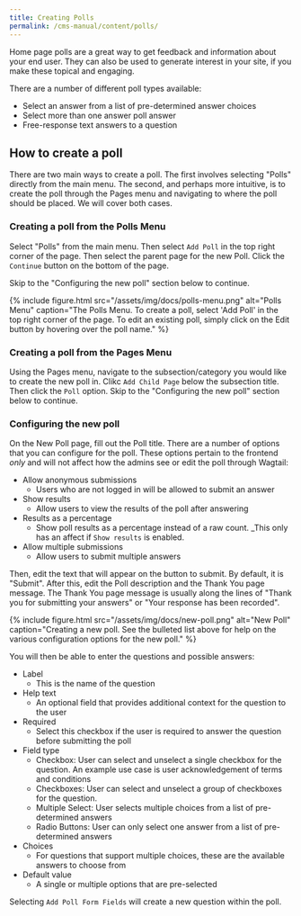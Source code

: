 ```yaml
---
title: Creating Polls
permalink: /cms-manual/content/polls/
---
```


Home page polls are a great way to get feedback and information about your end user. They can also be used to generate interest in your site, if you make these topical and engaging.

There are a number of different poll types available:

- Select an answer from a list of pre-determined answer choices
- Select more than one answer poll answer
- Free-response text answers to a question

## How to create a poll

There are two main ways to create a poll. The first involves selecting "Polls" directly from the main menu. The second, and perhaps more intuitive, is to create the poll through the Pages menu and navigating to where the poll should be placed. We will cover both cases.

### Creating a poll from the Polls Menu

Select "Polls" from the main menu. Then select `Add Poll` in the top right corner of the page. Then select the parent page for the new Poll. Click the `Continue` button on the bottom of the page.

Skip to the "Configuring the new poll" section below to continue.

{% include figure.html src="/assets/img/docs/polls-menu.png" alt="Polls Menu" caption="The Polls Menu. To create a poll, select 'Add Poll' in the top right corner of the page. To edit an existing poll, simply click on the Edit button by hovering over the poll name." %}

### Creating a poll from the Pages Menu

Using the Pages menu, navigate to the subsection/category you would like to create the new poll in. Clikc `Add Child Page` below the subsection title. Then click the `Poll` option. Skip to the "Configuring the new poll" section below to continue.

### Configuring the new poll

On the New Poll page, fill out the Poll title. There are a number of options that you can configure for the poll. These options pertain to the frontend _only_ and will not affect how the admins see or edit the poll through Wagtail:

- Allow anonymous submissions
    - Users who are not logged in will be allowed to submit an answer
- Show results
    - Allow users to view the results of the poll after answering
- Results as a percentage
    - Show poll results as a percentage instead of a raw count. _This only has an affect if `Show results` is enabled.
- Allow multiple submissions
    - Allow users to submit multiple answers

Then, edit the text that will appear on the button to submit. By default, it is "Submit". After this, edit the Poll description and the Thank You page message. The Thank You page message is usually along the lines of "Thank you for submitting your answers" or "Your response has been recorded".

{% include figure.html src="/assets/img/docs/new-poll.png" alt="New Poll" caption="Creating a new poll. See the bulleted list above for help on the various configuration options for the new poll." %}

You will then be able to enter the questions and possible answers:

- Label
    - This is the name of the question
- Help text
    - An optional field that provides additional context for the question to the user
- Required
    - Select this checkbox if the user is required to answer the question before submitting the poll
- Field type
    - Checkbox: User can select and unselect a single checkbox for the question. An example use case is user acknowledgement of terms and conditions
    - Checkboxes: User can select and unselect a group of checkboxes for the question.
    - Multiple Select: User selects multiple choices from a list of pre-determined answers
    - Radio Buttons: User can only select one answer from a list of pre-determined answers
- Choices
    - For questions that support multiple choices, these are the available answers to choose from
- Default value
    - A single or multiple options that are pre-selected

Selecting `Add Poll Form Fields` will create a new question within the poll.
